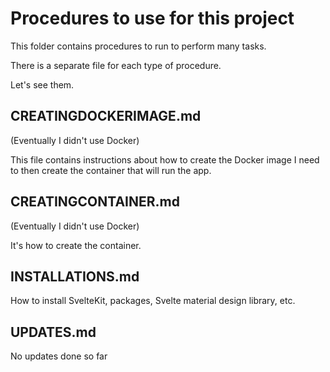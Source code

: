 # Procedures to use for this project

This folder contains procedures to run to perform many tasks.

There is a separate file for each type of procedure.

Let's see them.

## CREATINGDOCKERIMAGE.md

(Eventually I didn't use Docker)

This file contains instructions about how to create the Docker image I
need to then create the container that will run the app.

## CREATINGCONTAINER.md

(Eventually I didn't use Docker)

It's how to create the container.

## INSTALLATIONS.md

How to install SvelteKit, packages, Svelte material design library, etc.

## UPDATES.md

No updates done so far